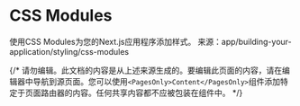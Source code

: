 # CSS Modules

使用CSS Modules为您的Next.js应用程序添加样式。
来源：app/building-your-application/styling/css-modules

{/* 请勿编辑。此文档的内容是从上述来源生成的。要编辑此页面的内容，请在编辑器中导航到源页面。您可以使用`<PagesOnly>Content</PagesOnly>`组件添加特定于页面路由器的内容。任何共享内容都不应被包装在组件中。 */}